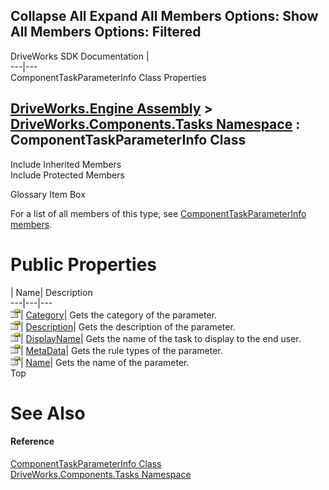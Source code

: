Collapse All Expand All Members Options: Show All  Members Options: Filtered   
---  
DriveWorks SDK Documentation  |   
---|---  
ComponentTaskParameterInfo Class Properties   
  
[DriveWorks.Engine Assembly](topic2156.md) > [DriveWorks.Components.Tasks Namespace](topic6391.md) : ComponentTaskParameterInfo Class  
---  
  
Include Inherited Members    
Include Protected Members    


Glossary Item Box

For a list of all members of this type, see [ComponentTaskParameterInfo members](topic6604.md).

# Public Properties

| Name| Description  
---|---|---  
![Public Property](dotnetimages/publicProperty.gif)| [Category](topic6614.md)| Gets the category of the parameter.   
![Public Property](dotnetimages/publicProperty.gif)| [Description](topic6615.md)| Gets the description of the parameter.   
![Public Property](dotnetimages/publicProperty.gif)| [DisplayName](topic6616.md)| Gets the name of the task to display to the end user.   
![Public Property](dotnetimages/publicProperty.gif)| [MetaData](topic6617.md)| Gets the rule types of the parameter.   
![Public Property](dotnetimages/publicProperty.gif)| [Name](topic6618.md)| Gets the name of the parameter.   
Top

# See Also

#### Reference

[ComponentTaskParameterInfo Class](topic6603.md)   
[DriveWorks.Components.Tasks Namespace](topic6391.md)


